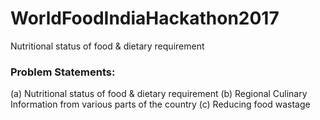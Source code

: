 # WorldFoodIndiaHackathon2017
Nutritional status of food & dietary requirement

### Problem Statements:
  (a) Nutritional status of food & dietary requirement
  (b) Regional Culinary Information from various parts of the country
  (c) Reducing food wastage
